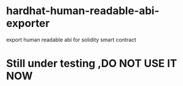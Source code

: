 # hardhat-human-readable-abi-exporter
export human readable abi for solidity smart contract

# Still under testing ,DO NOT USE IT NOW

